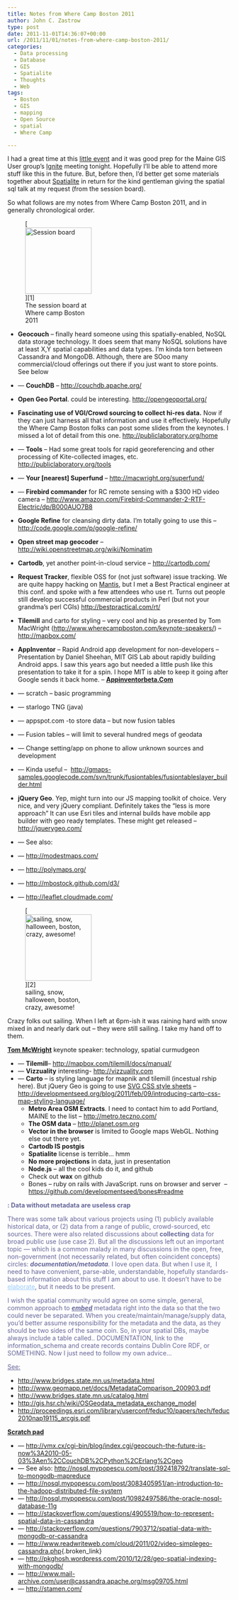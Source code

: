 ```yaml
---
title: Notes from Where Camp Boston 2011
author: John C. Zastrow
type: post
date: 2011-11-01T14:36:07+00:00
url: /2011/11/01/notes-from-where-camp-boston-2011/
categories:
  - Data processing
  - Database
  - GIS
  - Spatialite
  - Thoughts
  - Web
tags:
  - Boston
  - GIS
  - mapping
  - Open Source
  - spatial
  - Where Camp

---
```

I had a great time at this <a title="Where Camp Boston 2011" href="http://www.wherecampboston.com/" target="_blank">little event</a> and it was good prep for the Maine GIS User group&#8217;s <a title="Maine Ignite Spatial" href="http://megug.org/events/" target="_blank" class="broken_link">Ignite</a> meeting tonight. Hopefully I&#8217;ll be able to attend more stuff like this in the future. But, before then, I&#8217;d better get some materials together about <a title="Spatialite sqlite with spatial" href="http://www.gaia-gis.it/spatialite/" target="_blank" class="broken_link">Spatialite</a> in return for the kind gentleman giving the spatial sql talk at my request (from the session board).

So what follows are my notes from Where Camp Boston 2011, and in generally chronological order.

<figure id="attachment_247" aria-describedby="caption-attachment-247" style="width: 150px" class="wp-caption alignnone">[<img loading="lazy" class="size-thumbnail wp-image-247" title="IMAG0087" src="http://northredoubt.com/n/wp-content/uploads/2011/11/IMAG0087-150x150.jpg" alt="Session board" width="150" height="150" />][1]<figcaption id="caption-attachment-247" class="wp-caption-text">The session board at Where camp Boston 2011</figcaption></figure>

  * **Geocouch** &#8211; finally heard someone using this spatially-enabled, NoSQL data storage technology. It does seem that many NoSQL solutions have at least X,Y spatial capabilities and data types. I&#8217;m kinda torn between Cassandra and MongoDB. Although, there are SOoo many commercial/cloud offerings out there if you just want to store points. See below
  * &#8212; **CouchDB** &#8211; <http://couchdb.apache.org/>
  * **Open Geo Portal**. could be interesting. <a href="http://opengeoportal.org/" target="_blank">http://opengeoportal.org/</a>
  * **Fascinating use of VGI/Crowd sourcing to collect hi-res data.** Now if they can just harness all that information and use it effectively. Hopefully the Where Camp Boston folks can post some slides from the keynotes. I missed a lot of detail from this one. <a href="http://publiclaboratory.org/home" target="_blank">http://publiclaboratory.org/home</a>
  * &#8212; **Tools** &#8211; Had some great tools for rapid georeferencing and other processing of Kite-collected images, etc. <a href="http://publiclaboratory.org/tools" target="_blank">http://publiclaboratory.org/tools</a>
  * &#8212; **Your [nearest] Superfund** &#8211; <a href="http://macwright.org/superfund/" target="_blank">http://macwright.org/superfund/</a>
  * &#8212; **Firebird commander** for RC remote sensing with a $300 HD video camera &#8211; <a href="http://www.amazon.com/Firebird-Commander-2-RTF-Electric/dp/B000AUO7B8" target="_blank" class="broken_link">http://www.amazon.com/Firebird-Commander-2-RTF-Electric/dp/B000AUO7B8</a>

  * **Google Refine** for cleansing dirty data. I&#8217;m totally going to use this &#8211; <a href="http://code.google.com/p/google-refine/" target="_blank">http://code.google.com/p/google-refine/</a>
  * **Open street map geocoder** &#8211; <a href="http://wiki.openstreetmap.org/wiki/Nominatim" target="_blank">http://wiki.openstreetmap.org/wiki/Nominatim</a>
  * **Cartodb**, yet another point-in-cloud service &#8211; <a href="http://cartodb.com/" target="_blank">http://cartodb.com/</a>
  * **Request Tracker**, flexible OSS for (not just software) issue tracking. We are quite happy hacking on <a href="http://mantisbt.org" target="_blank">Mantis</a>, but I met a Best Practical engineer at this conf. and spoke with a few attendees who use rt. Turns out people still develop successful commercial products in Perl (but not your grandma&#8217;s perl CGIs) <a href="http://bestpractical.com/rt/" target="_blank">http://bestpractical.com/rt/</a>
  * **Tilemill** and carto for styling &#8211; very cool and hip as presented by Tom MacWright (<a href="http://www.wherecampboston.com/keynote-speakers/" target="_blank">http://www.wherecampboston.com/keynote-speakers/</a>) &#8211; <a href="http://mapbox.com/" target="_blank">http://mapbox.com/</a>
  * **AppInventor** &#8211; Rapid Android app development for non-developers &#8211; Presentation by Daniel Sheehan, MIT GIS Lab about rapidly building Android apps. I saw this years ago but needed a little push like this presentation to take it for a spin. I hope MIT is able to keep it going after Google sends it back home. &#8211; <a href="http://appinventorbeta.com" target="_blank" class="broken_link"><strong>Appinventorbeta.Com</strong></a>
  * &#8212; scratch &#8211; basic programming
  * &#8212; starlogo TNG (java)
  * &#8212; appspot.com -to store data &#8211; but now fusion tables
  * &#8212; Fusion tables &#8211; will limit to several hundred megs of geodata
  * &#8212; Change setting/app on phone to allow unknown sources and development
  * &#8212; Kinda useful &#8211;  <a href="http://gmaps-samples.googlecode.com/svn/trunk/fusiontables/fusiontableslayer_builder.html" target="_blank" class="broken_link">http://gmaps-samples.googlecode.com/svn/trunk/fusiontables/fusiontableslayer_builder.html</a>

  * **jQuery Geo**. Yep, might turn into our JS mapping toolkit of choice. Very nice, and very jQuery compliant. Definitely takes the &#8220;less is more approach&#8221; It can use Esri tiles and internal builds have mobile app builder with geo ready templates. These might get released &#8211; <a href="http://jquerygeo.com/" target="_blank" class="broken_link">http://jquerygeo.com/</a>
  * &#8212; See also:
  * &#8212; <a href="http://modestmaps.com/" target="_blank">http://modestmaps.com/</a>
  * &#8212; <a href="http://polymaps.org/" target="_blank">http://polymaps.org/</a>
  * &#8212; <a href="http://mbostock.github.com/d3/" target="_blank">http://mbostock.github.com/d3/</a>
  * &#8212; <a href="http://leaflet.cloudmade.com/" target="_blank" class="broken_link">http://leaflet.cloudmade.com/</a>

<figure id="attachment_248" aria-describedby="caption-attachment-248" style="width: 150px" class="wp-caption alignnone">[<img loading="lazy" class="size-thumbnail wp-image-248" title="IMAG0085" src="http://northredoubt.com/n/wp-content/uploads/2011/11/IMAG0085-150x150.jpg" alt="sailing, snow, halloween, boston, crazy, awesome!" width="150" height="150" />][2]<figcaption id="caption-attachment-248" class="wp-caption-text">sailing, snow, halloween, boston, crazy, awesome!</figcaption></figure>

Crazy folks out sailing. When I left at 6pm-ish it was raining hard with snow mixed in and nearly dark out &#8211; they were still sailing. I take my hand off to them.

<a href="http://developmentseed.org" target="_blank"><strong>Tom McWright</strong></a> keynote speaker: technology, spatial curmudgeon

  * &#8212; **Tilemill**&#8211; <a href="http://mapbox.com/tilemill/docs/manual/" target="_blank" class="broken_link">http://mapbox.com/tilemill/docs/manual/</a>
  * &#8212; **Vizzuality** interesting- <a href="http://vizzuality.com" target="_blank">http://vizzuality.com</a>
  * &#8212; **Carto** &#8211; is styling language for mapnik and tilemill (incestual rship here). But jQuery Geo is going to use <a href="http://tutorials.jenkov.com/svg/svg-and-css.html" target="_blank">SVG CSS style sheets</a> &#8211; <a href="http://developmentseed.org/blog/2011/feb/09/introducing-carto-css-map-styling-language/" target="_blank" class="broken_link">http://developmentseed.org/blog/2011/feb/09/introducing-carto-css-map-styling-language/</a> 
      * **Metro Area OSM Extracts**. I need to contact him to add Portland, MAINE to the list &#8211; <a href="http://metro.teczno.com/" target="_blank" class="broken_link">http://metro.teczno.com/</a>
      * **The OSM data** &#8211; <http://planet.osm.org>
      * **Vector in the browser** is limited to Google maps WebGL. Nothing else out there yet.
      * **Cartodb IS postgis**
      * **Spatialite** license is terrible&#8230; hmm
      * **No more projections** in data, just in presentation
      * **Node.js** &#8211; all the cool kids do it, and github
      * Check out **wax** on github
      * Bones &#8211; ruby on rails with JavaScript. runs on browser and server  &#8211; <a href="https://github.com/developmentseed/bones#readme" target="_blank">https://github.com/developmentseed/bones#readme</a>

<span style="color: #666699;"><strong><Soapbox>: Data without metadata are useless crap</strong></span>

<span style="color: #666699;">There was some talk about various projects using (1) publicly available historical data, or (2) data from a range of public, crowd-sourced, etc sources. There were also related discussions about <strong>collecting</strong> data for broad public use (use case 2). But all the discussions left out an important topic &#8212; which is a common malady in many discussions in the open, free, non-government (not necessarily related, but often coincident concepts) circles: <strong><em>documentation/metadata</em></strong>. I love open data. But when I use it,  I need to have convenient, parse-able, understandable, hopefully standards-based information about this stuff I am about to use. It doesn&#8217;t have to be <span style="text-decoration: underline; color: #99ccff;"><a title="19115 NAP, FGDC" href="http://www.fgdc.gov/metadata/documents/preparing-for-international-metadata-guidance.pdf" target="_blank"><span style="color: #99ccff; text-decoration: underline;">elaborate</span></a></span>, but it needs to be present. </span>

<span style="color: #666699;">I wish the spatial community would agree on some simple, general, common approach to <strong><em><span style="text-decoration: underline;">embed</span></em></strong> metadata right into the data so that the two could never be separated. When you create/maintain/manage/supply data, you&#8217;d better assume responsibility for the metadata and the data, as they should be two sides of the same coin. So, in your spatial DBs, maybe always include a table called.. DOCUMENTATION, link to the information_schema and create records contains Dublin Core RDF, or SOMETHING. Now I just need to follow my own advice&#8230;<br /> </span>

<span style="color: #666699;"><strong></Soapbox></strong></span>

<span style="text-decoration: underline; color: #666699;">See:</span>

  * <a href="http://www.bridges.state.mn.us/metadata.html" target="_blank">http://www.bridges.state.mn.us/metadata.html</a>
  * <a href="http://www.geomapp.net/docs/MetadataComparison_200903.pdf" target="_blank" class="broken_link">http://www.geomapp.net/docs/MetadataComparison_200903.pdf</a>
  * <a href="http://www.bridges.state.mn.us/catalog.html" target="_blank">http://www.bridges.state.mn.us/catalog.html</a>
  * <a href="http://gis.hsr.ch/wiki/OSGeodata_metadata_exchange_model" target="_blank">http://gis.hsr.ch/wiki/OSGeodata_metadata_exchange_model</a>
  * <http://proceedings.esri.com/library/userconf/feduc10/papers/tech/feduc2010nap19115_arcgis.pdf>

<span style="text-decoration: underline;"><strong>Scratch pad<br /> </strong></span>

  * &#8212; <http://vmx.cx/cgi-bin/blog/index.cgi/geocouch-the-future-is-now%3A2010-05-03%3Aen%2CCouchDB%2CPython%2CErlang%2Cgeo>
  * &#8212; See also: <http://nosql.mypopescu.com/post/392418792/translate-sql-to-mongodb-mapreduce>
  * &#8212; <http://nosql.mypopescu.com/post/3083405951/an-introduction-to-the-hadoop-distributed-file-system>
  * &#8212; <http://nosql.mypopescu.com/post/10982497586/the-oracle-nosql-database-11g>
  * &#8212; <http://stackoverflow.com/questions/4905519/how-to-represent-spatial-data-in-cassandra>
  * &#8212; <http://stackoverflow.com/questions/7903712/spatial-data-with-mongodb-or-cassandra>
  * &#8212; <http://www.readwriteweb.com/cloud/2011/02/video-simplegeo-cassandra.php>{.broken_link}
  * &#8212; <http://pkghosh.wordpress.com/2010/12/28/geo-spatial-indexing-with-mongodb/>
  * &#8212; <http://www.mail-archive.com/user@cassandra.apache.org/msg09705.html>
  * &#8212; <http://stamen.com/>

 [1]: http://northredoubt.com/n/wp-content/uploads/2011/11/IMAG0087.jpg
 [2]: http://northredoubt.com/n/wp-content/uploads/2011/11/IMAG0085.jpg